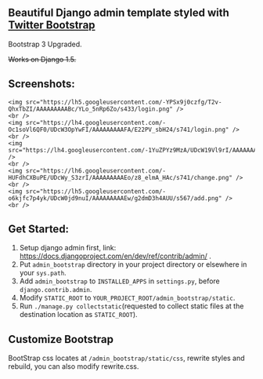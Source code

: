 

<h2>Beautiful Django admin template styled with <a href="http://twitter.github.com/bootstrap/">Twitter Bootstrap</a></h2>

<div>Bootstrap 3 Upgraded.</div>

<del>Works on Django 1.5.</del>

<h2>Screenshots:</h2>
<div >
    
    <img src="https://lh5.googleusercontent.com/-YPSx9j0czfg/T2v-QhxTbZI/AAAAAAAAABc/YLo_5nRp6Zo/s433/login.png" />
    <br />
    <img src="https://lh4.googleusercontent.com/-Oc1soVl6QF0/UDcW3OpYwFI/AAAAAAAAAFA/E22PV_sbH24/s741/login.png" />
    <br />
    <img src="https://lh4.googleusercontent.com/-1YuZPYz9MzA/UDcW19Vl9rI/AAAAAAAAAE4/W75RsC_htkM/s741/list.png" />
    <br />
    <img src="https://lh6.googleusercontent.com/-HUFdhCXBuPE/UDcWy_S3zrI/AAAAAAAAAEo/z8_elmA_HAc/s741/change.png" />
    <br />
    <img src="https://lh5.googleusercontent.com/-o6kjfc7p4yk/UDcW0jd9nuI/AAAAAAAAAEw/g2dmD3h4AUU/s567/add.png" />
    <br />
</div>

<h2>Get Started:</h2>

<ol>
    <li>Setup django admin first, link: <a href="https://docs.djangoproject.com/en/dev/ref/contrib/admin/">https://docs.djangoproject.com/en/dev/ref/contrib/admin/</a> .</li>
    <li>Put <code>admin_bootstrap</code> directory in your project directory or elsewhere in your <code>sys.path</code>.</li>
    <li>Add <code>admin_bootstrap</code> to <code>INSTALLED_APPS</code> in <code>settings.py</code>, before <code>django.contrib.admin</code>.</li>
    <li>Modify <code>STATIC_ROOT</code> to <code>YOUR_PROJECT_ROOT/admin_bootstrap/static</code>.</li>
    <li>Run <code>./manage.py collectstatic</code>(requested to collect static files at the destination location as <code>STATIC_ROOT</code>).</li>
</ol>

<h2>Customize Bootstrap</h2>

<div>BootStrap css locates at <code>/admin_bootstrap/static/css</code>, rewrite styles and rebuild, you can also modify rewrite.css.</div>

